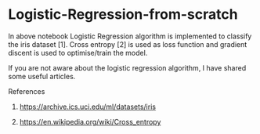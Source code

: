 # Logistic-Regression-from-scratch

In above notebook Logistic Regression algorithm is implemented to classify the iris dataset [1]. Cross entropy [2]  is used as loss function and gradient discent is used to optimise/train the model.

If you are not aware about the logistic regression algorithm, I have shared some useful articles.  


References


1. https://archive.ics.uci.edu/ml/datasets/iris

2. https://en.wikipedia.org/wiki/Cross_entropy
